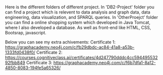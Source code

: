 Here is the different folders of different project.
In 'DB2-Project' folder you can find a project which is relevent to data analysis and graph data, data engineering, data visualization, and SPARQL queries. 
In 'OtherProejct' folder you can find a online shopping system which developed in Java Tomcat, where I also developed a database. As well as front-end like HTML, CSS, Bootsrap, javascript.





Below you can see my extra achivements:
Certificate 1: https://graphacademy.neo4j.com/c/fb29dbdc-ac84-41a8-a53b-1333fd0438f0/
Certificate 2: https://courses.cognitiveclass.ai/certificates/4d247790dddc4cc59449553292fbb849
Certificate 3: https://graphacademy.neo4j.com/c/f6b7dfa1-8a12-4850-8083-194fe5a65326/
